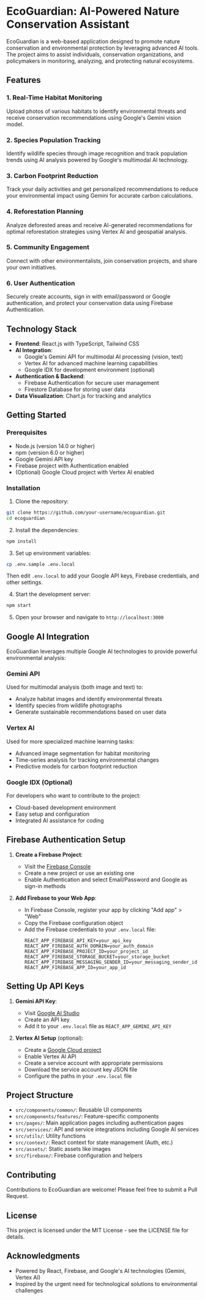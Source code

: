 # EcoGuardian: AI-Powered Nature Conservation Assistant

EcoGuardian is a web-based application designed to promote nature conservation and environmental protection by leveraging advanced AI tools. The project aims to assist individuals, conservation organizations, and policymakers in monitoring, analyzing, and protecting natural ecosystems.

## Features

### 1. Real-Time Habitat Monitoring
Upload photos of various habitats to identify environmental threats and receive conservation recommendations using Google's Gemini vision model.

### 2. Species Population Tracking
Identify wildlife species through image recognition and track population trends using AI analysis powered by Google's multimodal AI technology.

### 3. Carbon Footprint Reduction
Track your daily activities and get personalized recommendations to reduce your environmental impact using Gemini for accurate carbon calculations.

### 4. Reforestation Planning
Analyze deforested areas and receive AI-generated recommendations for optimal reforestation strategies using Vertex AI and geospatial analysis.

### 5. Community Engagement
Connect with other environmentalists, join conservation projects, and share your own initiatives.

### 6. User Authentication
Securely create accounts, sign in with email/password or Google authentication, and protect your conservation data using Firebase Authentication.

## Technology Stack

- **Frontend**: React.js with TypeScript, Tailwind CSS
- **AI Integration**: 
  - Google's Gemini API for multimodal AI processing (vision, text)
  - Vertex AI for advanced machine learning capabilities
  - Google IDX for development environment (optional)
- **Authentication & Backend**:
  - Firebase Authentication for secure user management
  - Firestore Database for storing user data
- **Data Visualization**: Chart.js for tracking and analytics

## Getting Started

### Prerequisites
- Node.js (version 14.0 or higher)
- npm (version 6.0 or higher)
- Google Gemini API key
- Firebase project with Authentication enabled
- (Optional) Google Cloud project with Vertex AI enabled

### Installation

1. Clone the repository:
```bash
git clone https://github.com/your-username/ecoguardian.git
cd ecoguardian
```

2. Install the dependencies:
```bash
npm install
```

3. Set up environment variables:
```bash
cp .env.sample .env.local
```
Then edit `.env.local` to add your Google API keys, Firebase credentials, and other settings.

4. Start the development server:
```bash
npm start
```

5. Open your browser and navigate to `http://localhost:3000`

## Google AI Integration

EcoGuardian leverages multiple Google AI technologies to provide powerful environmental analysis:

### Gemini API
Used for multimodal analysis (both image and text) to:
- Analyze habitat images and identify environmental threats
- Identify species from wildlife photographs
- Generate sustainable recommendations based on user data

### Vertex AI
Used for more specialized machine learning tasks:
- Advanced image segmentation for habitat monitoring
- Time-series analysis for tracking environmental changes
- Predictive models for carbon footprint reduction

### Google IDX (Optional)
For developers who want to contribute to the project:
- Cloud-based development environment
- Easy setup and configuration
- Integrated AI assistance for coding

## Firebase Authentication Setup

1. **Create a Firebase Project**:
   - Visit the [Firebase Console](https://console.firebase.google.com/)
   - Create a new project or use an existing one
   - Enable Authentication and select Email/Password and Google as sign-in methods

2. **Add Firebase to your Web App**:
   - In Firebase Console, register your app by clicking "Add app" > "Web"
   - Copy the Firebase configuration object
   - Add the Firebase credentials to your `.env.local` file:
     ```
     REACT_APP_FIREBASE_API_KEY=your_api_key
     REACT_APP_FIREBASE_AUTH_DOMAIN=your_auth_domain
     REACT_APP_FIREBASE_PROJECT_ID=your_project_id
     REACT_APP_FIREBASE_STORAGE_BUCKET=your_storage_bucket
     REACT_APP_FIREBASE_MESSAGING_SENDER_ID=your_messaging_sender_id
     REACT_APP_FIREBASE_APP_ID=your_app_id
     ```

## Setting Up API Keys

1. **Gemini API Key**:
   - Visit [Google AI Studio](https://ai.google.dev/)
   - Create an API key
   - Add it to your `.env.local` file as `REACT_APP_GEMINI_API_KEY`

2. **Vertex AI Setup** (optional):
   - Create a [Google Cloud project](https://console.cloud.google.com/)
   - Enable Vertex AI API
   - Create a service account with appropriate permissions
   - Download the service account key JSON file
   - Configure the paths in your `.env.local` file

## Project Structure

- `src/components/common/`: Reusable UI components
- `src/components/features/`: Feature-specific components
- `src/pages/`: Main application pages including authentication pages
- `src/services/`: API and service integrations including Google AI services
- `src/utils/`: Utility functions
- `src/context/`: React context for state management (Auth, etc.)
- `src/assets/`: Static assets like images
- `src/firebase/`: Firebase configuration and helpers

## Contributing

Contributions to EcoGuardian are welcome! Please feel free to submit a Pull Request.

## License

This project is licensed under the MIT License - see the LICENSE file for details.

## Acknowledgments

- Powered by React, Firebase, and Google's AI technologies (Gemini, Vertex AI)
- Inspired by the urgent need for technological solutions to environmental challenges
